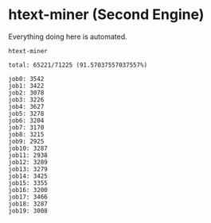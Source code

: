 # htext-miner (Second Engine)

Everything doing here is automated.

```
htext-miner

total: 65221/71225 (91.57037557037557%)

job0: 3542
job1: 3422
job2: 3078
job3: 3226
job4: 3627
job5: 3278
job6: 3204
job7: 3170
job8: 3215
job9: 2925
job10: 3287
job11: 2938
job12: 3289
job13: 3279
job14: 3425
job15: 3355
job16: 3200
job17: 3466
job18: 3287
job19: 3008
```